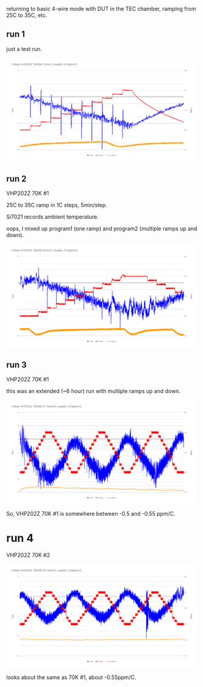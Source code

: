 returning to basic 4-wire mode with DUT in the TEC chamber, ramping from 25C to 35C, etc.

## run 1

just a test run.

![](run1-VHP202Z-70K-1/chart.png)

## run 2

VHP202Z 70K #1

25C to 35C ramp in 1C steps, 5min/step.

Si7021 records ambient temperature.

oops, I mixed up program1 (one ramp) and program2 (multiple ramps up and down).

![](run2-VHP202Z-70K-1/chart.png)

## run 3

VHP202Z 70K #1

this was an extended (~6 hour) run with multiple ramps up and down.

![](run3-VHP202Z-70K-1/chart.png)

So, VHP202Z 70K #1 is somewhere between -0.5 and -0.55 ppm/C.

# run 4

VHP202Z 70K #2

![](run4-VHP202Z-70K-2/chart.png)

looks about the same as 70K #1, about -0.55ppm/C.

